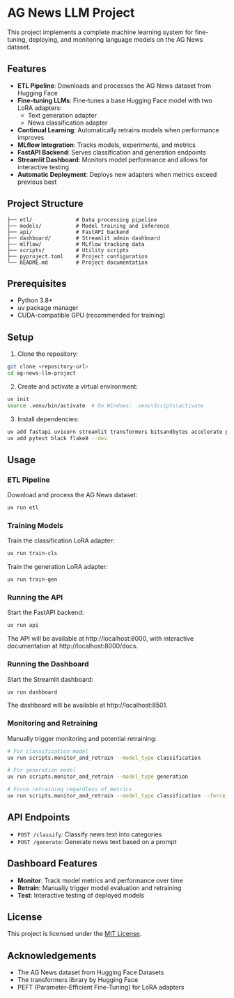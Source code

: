 # AG News LLM Project

This project implements a complete machine learning system for fine-tuning, deploying, and monitoring language models on the AG News dataset.

## Features

- **ETL Pipeline**: Downloads and processes the AG News dataset from Hugging Face
- **Fine-tuning LLMs**: Fine-tunes a base Hugging Face model with two LoRA adapters:
  - Text generation adapter
  - News classification adapter
- **Continual Learning**: Automatically retrains models when performance improves
- **MLflow Integration**: Tracks models, experiments, and metrics
- **FastAPI Backend**: Serves classification and generation endpoints
- **Streamlit Dashboard**: Monitors model performance and allows for interactive testing
- **Automatic Deployment**: Deploys new adapters when metrics exceed previous best

## Project Structure

```
├── etl/              # Data processing pipeline
├── models/           # Model training and inference
├── api/              # FastAPI backend
├── dashboard/        # Streamlit admin dashboard
├── mlflow/           # MLflow tracking data
├── scripts/          # Utility scripts
├── pyproject.toml    # Project configuration
└── README.md         # Project documentation
```

## Prerequisites

- Python 3.8+
- uv package manager
- CUDA-compatible GPU (recommended for training)

## Setup

1. Clone the repository:

```bash
git clone <repository-url>
cd ag-news-llm-project
```

2. Create and activate a virtual environment:

```bash
uv init
source .venv/bin/activate  # On Windows: .venv\Scripts\activate
```

3. Install dependencies:

```bash
uv add fastapi uvicorn streamlit transformers bitsandbytes accelerate peft mlflow pydantic pandas scikit-learn typer datasets pytorch matplotlib seaborn plotly httpx
uv add pytest black flake8 --dev
```

## Usage

### ETL Pipeline

Download and process the AG News dataset:

```bash
uv run etl
```

### Training Models

Train the classification LoRA adapter:

```bash
uv run train-cls
```

Train the generation LoRA adapter:

```bash
uv run train-gen
```

### Running the API

Start the FastAPI backend:

```bash
uv run api
```

The API will be available at http://localhost:8000, with interactive documentation at http://localhost:8000/docs.

### Running the Dashboard

Start the Streamlit dashboard:

```bash
uv run dashboard
```

The dashboard will be available at http://localhost:8501.

### Monitoring and Retraining

Manually trigger monitoring and potential retraining:

```bash
# For classification model
uv run scripts.monitor_and_retrain --model_type classification

# For generation model
uv run scripts.monitor_and_retrain --model_type generation

# Force retraining regardless of metrics
uv run scripts.monitor_and_retrain --model_type classification --force_retrain
```

## API Endpoints

- `POST /classify`: Classify news text into categories
- `POST /generate`: Generate news text based on a prompt

## Dashboard Features

- **Monitor**: Track model metrics and performance over time
- **Retrain**: Manually trigger model evaluation and retraining
- **Test**: Interactive testing of deployed models

## License

This project is licensed under the [MIT License](LICENSE).

## Acknowledgements

- The AG News dataset from Hugging Face Datasets
- The transformers library by Hugging Face
- PEFT (Parameter-Efficient Fine-Tuning) for LoRA adapters

